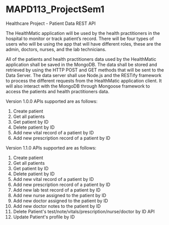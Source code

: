 # MAPD113_ProjectSem1
Healthcare Project - Patient Data REST API

The HealthMatic application will be used by the health practitioners in the hospital to monitor or track patient’s record. 
There will be four types of users who will be using the app that will have different roles, these are the admin, doctors, 
nurses, and the lab technicians.

All of the patients and health practitioners data used by the HealthMatic application shall be saved in the MongoDB. 
The data shall be stored and retrieved by using the HTTP POST and GET methods that will be sent to the Data Server. The data 
server shall use Node.js and the RESTify framework to process the different requests from the HealthMatic application client. 
It will also interact with the MongoDB through Mongoose framework to access the patients and health practitioners data.

Version 1.0.0
APIs supported are as follows:

1. Create patient
2. Get all patients
3. Get patient by ID
4. Delete patient by ID
5. Add new vital record of a patient by ID
6. Add new prescription record of a patient by ID

Version 1.1.0
APIs supported are as follows:

1. Create patient
2. Get all patients
3. Get patient by ID
4. Delete patient by ID
5. Add new vital record of a patient by ID
6. Add new prescription record of a patient by ID
7. Add new lab test record of a patient by ID
8. Add new nurse assigned to the patient by ID
9. Add new doctor assigned to the patient by ID
10. Add new doctor notes to the patient by ID
11. Delete Patient's test/note/vitals/prescription/nurse/doctor by ID API
12. Update Patient's profile by ID

